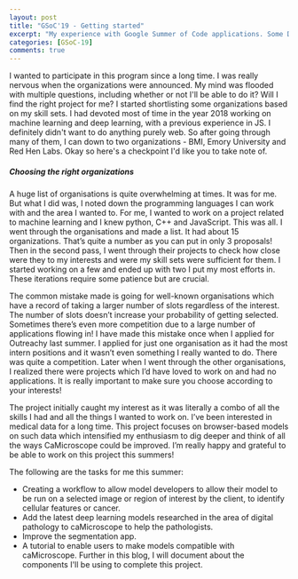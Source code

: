 ```yaml
---
layout: post
title: "GSoC'19 - Getting started"
excerpt: "My experience with Google Summer of Code applications. Some Do's and Dont's. And a brief introduction of the project."
categories: [GSoC-19]
comments: true
---
```


I wanted to participate in this program since a long time. I was really nervous when the organizations were announced. My mind was flooded with multiple questions, including whether or not I'll be able to do it? Will I find the right project for me? I started shortlisting some organizations based on my skill sets. I had devoted most of time in the year 2018 working on machine learning and deep learning, with a previous experience in JS. I definitely didn't want to do anything purely web. So after going through many of them, I can down to two organizations - BMI, Emory University and Red Hen Labs. Okay so here's a checkpoint I'd like you to take note of. 

##### Choosing the right organizations

A huge list of organisations is quite overwhelming at times. It was for me. But what I did was, I noted down the programming languages I can work with and the area I wanted to. For me, I wanted to work on a project related to machine learning and I knew python, C++ and JavaScript. This was all. I went through the organisations and made a list. It had about 15 organizations. That’s quite a number as you can put in only 3 proposals! Then in the second pass, I went through their projects to check how close were they to my interests and were my skill sets were sufficient for them. I started working on a few and ended up with two I put my most efforts in. These iterations require some patience but are crucial.

The common mistake made is going for well-known organisations which have a record of taking a larger number of slots regardless of the interest. The number of slots doesn’t increase your probability of getting selected. Sometimes there’s even more competition due to a large number of applications flowing in! I have made this mistake once when I applied for Outreachy last summer. I applied for just one organisation as it had the most intern positions and it wasn’t even something I really wanted to do. There was quite a competition. Later when I went through the other organisations, I realized there were projects which I’d have loved to work on and had no applications. It is really important to make sure you choose according to your interests!

The project initially caught my interest as it was literally a combo of all the skills I had and all the things I wanted to work on. I’ve been interested in medical data for a long time. This project focuses on browser-based models on such data which intensified my enthusiasm to dig deeper and think of all the ways CaMicroscope could be improved. I’m really happy and grateful to be able to work on this project this summers!


The following are the tasks for me this summer:

- Creating a workflow to allow model developers to allow their model to be run on a selected image or region of interest by the client, to identify cellular features or cancer.
- Add the latest deep learning models researched in the area of digital pathology to caMicroscope to help the pathologists.
- Improve the segmentation app.
- A tutorial to enable users to make models compatible with caMicroscope.
Further in this blog, I will document about the components I'll be using to complete this project.